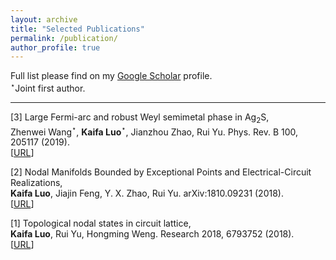 ```yaml
---
layout: archive
title: "Selected Publications"
permalink: /publication/
author_profile: true
---
```


Full list please find on my [Google Scholar](https://scholar.google.com/citations?user=IaCMjeQAAAAJ&hl=en) profile.<br/>
$^{\star}$Joint first author.

---

[3] Large Fermi-arc and robust Weyl semimetal phase in Ag$_2$S,<br/>
Zhenwei Wang$^{\star}$, **Kaifa Luo**$^{\star}$, Jianzhou Zhao, Rui Yu. Phys. Rev. B 100, 205117 (2019).<br/>
[[URL](https://journals.aps.org/prb/abstract/10.1103/PhysRevB.100.205117)]

[2] Nodal Manifolds Bounded by Exceptional Points and Electrical-Circuit Realizations,<br/>
**Kaifa Luo**, Jiajin Feng, Y. X. Zhao, Rui Yu. arXiv:1810.09231 (2018).<br/>
[[URL](https://arxiv.org/abs/1810.09231)]

[1] Topological nodal states in circuit lattice,<br/>
**Kaifa Luo**, Rui Yu, Hongming Weng. Research 2018, 6793752 (2018).<br/>
[[URL](https://spj.sciencemag.org/research/2018/6793752/)]
